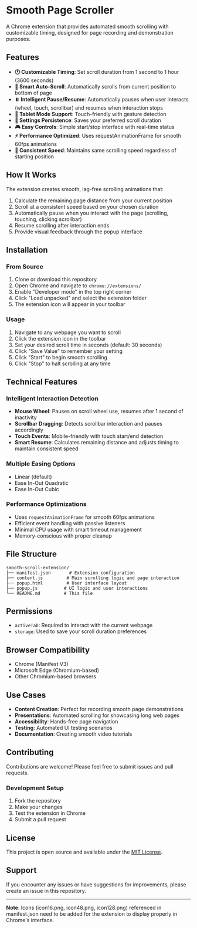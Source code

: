 # Smooth Page Scroller

A Chrome extension that provides automated smooth scrolling with customizable timing, designed for page recording and demonstration purposes.

## Features

- **🕐 Customizable Timing**: Set scroll duration from 1 second to 1 hour (3600 seconds)
- **🎯 Smart Auto-Scroll**: Automatically scrolls from current position to bottom of page
- **⏸️ Intelligent Pause/Resume**: Automatically pauses when user interacts (wheel, touch, scrollbar) and resumes when interaction stops
- **📱 Tablet Mode Support**: Touch-friendly with gesture detection
- **💾 Settings Persistence**: Saves your preferred scroll duration
- **🎮 Easy Controls**: Simple start/stop interface with real-time status
- **⚡ Performance Optimized**: Uses requestAnimationFrame for smooth 60fps animations
- **📏 Consistent Speed**: Maintains same scrolling speed regardless of starting position

## How It Works

The extension creates smooth, lag-free scrolling animations that:
1. Calculate the remaining page distance from your current position
2. Scroll at a consistent speed based on your chosen duration
3. Automatically pause when you interact with the page (scrolling, touching, clicking scrollbar)
4. Resume scrolling after interaction ends
5. Provide visual feedback through the popup interface

## Installation

### From Source
1. Clone or download this repository
2. Open Chrome and navigate to `chrome://extensions/`
3. Enable "Developer mode" in the top right corner
4. Click "Load unpacked" and select the extension folder
5. The extension icon will appear in your toolbar

### Usage
1. Navigate to any webpage you want to scroll
2. Click the extension icon in the toolbar
3. Set your desired scroll time in seconds (default: 30 seconds)
4. Click "Save Value" to remember your setting
5. Click "Start" to begin smooth scrolling
6. Click "Stop" to halt scrolling at any time

## Technical Features

### Intelligent Interaction Detection
- **Mouse Wheel**: Pauses on scroll wheel use, resumes after 1 second of inactivity
- **Scrollbar Dragging**: Detects scrollbar interaction and pauses accordingly
- **Touch Events**: Mobile-friendly with touch start/end detection
- **Smart Resume**: Calculates remaining distance and adjusts timing to maintain consistent speed

### Multiple Easing Options
- Linear (default)
- Ease In-Out Quadratic
- Ease In-Out Cubic

### Performance Optimizations
- Uses `requestAnimationFrame` for smooth 60fps animations
- Efficient event handling with passive listeners
- Minimal CPU usage with smart timeout management
- Memory-conscious with proper cleanup

## File Structure

```
smooth-scroll-extension/
├── manifest.json       # Extension configuration
├── content.js         # Main scrolling logic and page interaction
├── popup.html         # User interface layout
├── popup.js          # UI logic and user interactions
└── README.md         # This file
```

## Permissions

- `activeTab`: Required to interact with the current webpage
- `storage`: Used to save your scroll duration preferences

## Browser Compatibility

- Chrome (Manifest V3)
- Microsoft Edge (Chromium-based)
- Other Chromium-based browsers

## Use Cases

- **Content Creation**: Perfect for recording smooth page demonstrations
- **Presentations**: Automated scrolling for showcasing long web pages
- **Accessibility**: Hands-free page navigation
- **Testing**: Automated UI testing scenarios
- **Documentation**: Creating smooth video tutorials

## Contributing

Contributions are welcome! Please feel free to submit issues and pull requests.

### Development Setup
1. Fork the repository
2. Make your changes
3. Test the extension in Chrome
4. Submit a pull request

## License

This project is open source and available under the [MIT License](LICENSE).

## Support

If you encounter any issues or have suggestions for improvements, please create an issue in this repository.

---

**Note**: Icons (icon16.png, icon48.png, icon128.png) referenced in manifest.json need to be added for the extension to display properly in Chrome's interface.
